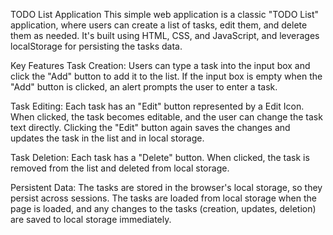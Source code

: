 TODO List Application
This simple web application is a classic "TODO List" application, where users can create a list of tasks, edit them, and delete them as needed. It's built using HTML, CSS, and JavaScript, and leverages localStorage for persisting the tasks data.

Key Features
Task Creation: Users can type a task into the input box and click the "Add" button to add it to the list. If the input box is empty when the "Add" button is clicked, an alert prompts the user to enter a task.

Task Editing: Each task has an "Edit" button represented by a Edit Icon. When clicked, the task becomes editable, and the user can change the task text directly. Clicking the "Edit" button again saves the changes and updates the task in the list and in local storage.

Task Deletion: Each task has a "Delete" button. When clicked, the task is removed from the list and deleted from local storage.

Persistent Data: The tasks are stored in the browser's local storage, so they persist across sessions. The tasks are loaded from local storage when the page is loaded, and any changes to the tasks (creation, updates, deletion) are saved to local storage immediately.
